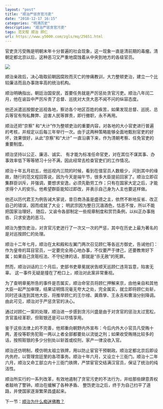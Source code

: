 ```yaml
---
layout: "post"
title: "顺治严惩贪官污吏"
date: "2018-12-17 16:15"
categories: "明清历史"
description: "顺治严惩贪官污吏"
tags: 范文程 顺治 顾仁
url: https://www.y5000.com/zgls/mq/25651.html
---
```






官吏贪污受贿是明朝末年十分普遍的社会现象，这一现象一直是清前期的毒瘤。清朝定都北京以后，这种恶习又严重地腐蚀着从中央到地方的各级官员。

![](https://img.y5000.com/uploads/allimg/170920/13-1F92013240N36.jpg)

顺治亲政后，决心吸取前朝因腐败而灭亡的惨痛教训，大力整顿吏治，建立一个比较廉洁而且办事效率高的统治机构。

顺治明确指出，朝廷治国安民，首要任务就是严厉惩处贪官污吏。顺治八年闰二月，他在谕旨中严厉斥责了总督、巡抚对大贪大恶不闻不问的纵容态度。

他还派遣巡按御史巡视各地，察访各个地区百姓的疾苦，如果发现总督、巡抚、总兵等官有徇私舞弊、迫害人民等罪责，即行撤职，永不再用。

顺治还把“京察”
和“大计”作为整顿吏治的重要内容，对各地的大小官吏进行普遍的考核，并规定以后每三年举行一次。由于这两种策略能够全面地甄别官吏的好坏，效果很好，从此“京察”和“大计”
一直沿袭下来，作为清朝考察、任免官吏的重要制度。

顺治坚持以公正、廉洁、诚实、 有才能为标准任命官吏，对在其位不谋其事、办事效率低下等等陋习十分不满，因此经常去检查官吏们的工作情况。

顺治十年五月初五，他巡视内三院的时候，看到在值官员人数极少，问到其中的缘故，随行的范文程回答说，因为今天是端午节，很多大臣提前回家了。顺治立即召集群臣训斥，并强调，要想求安逸，必须先勤劳工作；只有在国家大定之后，才能求得个人的安乐。他希望群臣能知过即改，并表示自己身为人主也要这样做。

他还以历代君王为例告诫大家说，昔日商汤虽是盛德之主，依然不断地反省、改正自己的错误，因而成就了大业；
明武宗因为整日沉湎酒色，怙恶不悛，所以不能把国家治理好。 随后，又谕令各部制定一些规章制度和赏罚条例，以纠正办事拖沓、只求安逸的恶习。

顺治为整饬吏治，对贪官污吏迸行了一次又一次的严惩，其中在历史上最为著名的是对巡按顾仁的处理。

顺治十二年七月，顺治在太和殿和左翼门两次召见顾仁等各巡方御史，告诫他们：作为皇帝的耳目官员，一定要完全用心地办事，不仅要严于律己，还要教育好下属；如果自己贪赃枉法、不守纪律的话，那就是“杀无赦”的死罪。

然而，顺治训话的三个月后，吏部书吏章冕就状告顺天巡顾仁违背旨意，陷害无辜。 这一事件无疑是撞在了枪口上，顺治对此案非常重视。

为了查明章冕所告的事件是否属实，顺治命官员将顾仁押解来京，由他亲自和其他大臣一起严加审理，结果证明情况毫无夸大之处，完全属实，就立即将顾仁处斩，同时还诛连到其他大臣，将推举顾仁的王尔禄、龚鼎孳、王永吉和曹溶分别降调。由此可见，顺治对于严惩贪官的决心。

通过对顾仁一案的处理，顺治进一步感到贪污兴盛是由于对贪官的惩治太过宽松，贪官虽经革职，但赃银还是可以尽情享用。

鉴于这些法律上的不完善，他郑重向朝野内外宣布：今后内外大小官员凡受贿十两，差役等职务犯赃一两以上者全部都要处以流徙之刑；如果收受贿赂比较多的话，按照赃银的多少分别处以斩首或绞刑，家产一律没收入官。

顺治还仿明制，模仿明太祖立铁牌，用以防止宦官干预朝政。顺治定都北京后即设内务府，以管理宫廷里的各项事务。顺治十年六月，又设立十三衙门。顺治十二年六月，顺治又命工部立内十三衙门铁牌，严禁宦官交结满汉官员，保证了统治的纯洁性。

顺治所实行的一系列改革，有效地遏制了贪官污吏的不法行为，并给那些肆意弄权者敲响了警钟。顺治在缓解了各种矛盾、
整饬吏治之后，终于为自己扫平了道路，并使国家逐渐繁荣昌盛起来。

下一节：[顺治为什么痴迷佛教？](https://www.y5000.com/zgls/mq/25653.html)
